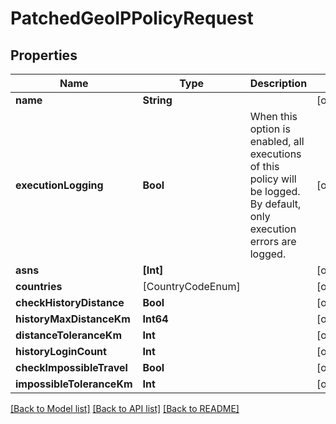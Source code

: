 # PatchedGeoIPPolicyRequest

## Properties
Name | Type | Description | Notes
------------ | ------------- | ------------- | -------------
**name** | **String** |  | [optional] 
**executionLogging** | **Bool** | When this option is enabled, all executions of this policy will be logged. By default, only execution errors are logged. | [optional] 
**asns** | **[Int]** |  | [optional] 
**countries** | [CountryCodeEnum] |  | [optional] 
**checkHistoryDistance** | **Bool** |  | [optional] 
**historyMaxDistanceKm** | **Int64** |  | [optional] 
**distanceToleranceKm** | **Int** |  | [optional] 
**historyLoginCount** | **Int** |  | [optional] 
**checkImpossibleTravel** | **Bool** |  | [optional] 
**impossibleToleranceKm** | **Int** |  | [optional] 

[[Back to Model list]](../README.md#documentation-for-models) [[Back to API list]](../README.md#documentation-for-api-endpoints) [[Back to README]](../README.md)


